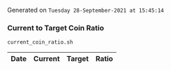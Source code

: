 Generated on `Tuesday 28-September-2021 at 15:45:14`

### Current to Target Coin Ratio
`current_coin_ratio.sh`

Date|Current|Target|Ratio
---|---|---|---
